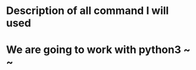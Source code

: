 # Description of all command I will used
# We are going to work with python3                                         ~                                                                           ~                                         
